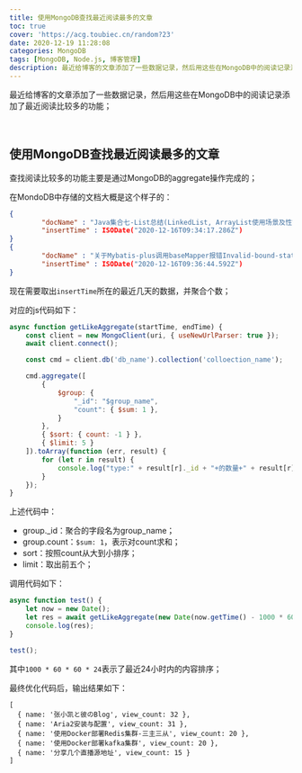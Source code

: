 ```yaml
---
title: 使用MongoDB查找最近阅读最多的文章
toc: true
cover: 'https://acg.toubiec.cn/random?23'
date: 2020-12-19 11:28:08
categories: MongoDB
tags: [MongoDB, Node.js, 博客管理]
description: 最近给博客的文章添加了一些数据记录，然后用这些在MongoDB中的阅读记录添加了最近阅读比较多的功能；
---
```


最近给博客的文章添加了一些数据记录，然后用这些在MongoDB中的阅读记录添加了最近阅读比较多的功能；

<br/>

<!--more-->

## **使用MongoDB查找最近阅读最多的文章**

查找阅读比较多的功能主要是通过MongoDB的aggregate操作完成的；

在MondoDB中存储的文档大概是这个样子的：

```json
{
        "docName" : "Java集合七-List总结(LinkedList, ArrayList使用场景及性能分析)",
        "insertTime" : ISODate("2020-12-16T09:34:17.286Z")
}
{
        "docName" : "关于Mybatis-plus调用baseMapper报错Invalid-bound-statement的解决",
        "insertTime" : ISODate("2020-12-16T09:36:44.592Z")
}
```

现在需要取出`insertTime`所在的最近几天的数据，并聚合个数；

对应的js代码如下：

```javascript
async function getLikeAggregate(startTime, endTime) {
    const client = new MongoClient(uri, { useNewUrlParser: true });
    await client.connect();

    const cmd = client.db('db_name').collection('colloection_name');

    cmd.aggregate([
        {
            $group: {
                "_id": "$group_name",
                "count": { $sum: 1 },
            }
        },
        { $sort: { count: -1 } },
        { $limit: 5 }
    ]).toArray(function (err, result) {
        for (let r in result) {
            console.log("type:" + result[r]._id + "+的数量+" + result[r].count);
        }
    });
}
```

上述代码中：

-   group._id：聚合的字段名为group_name；
-   group.count：`$sum: 1`，表示对count求和；
-   sort：按照count从大到小排序；
-   limit：取出前五个；

调用代码如下：

```javascript
async function test() {
    let now = new Date();
    let res = await getLikeAggregate(new Date(now.getTime() - 1000 * 60 * 60 * 24), now)
    console.log(res);
}

test();
```

其中`1000 * 60 * 60 * 24`表示了最近24小时内的内容排序；

最终优化代码后，输出结果如下：

```
[
  { name: '张小凯と彼のBlog', view_count: 32 },
  { name: 'Aria2安装与配置', view_count: 31 },
  { name: '使用Docker部署Redis集群-三主三从', view_count: 20 },
  { name: '使用Docker部署kafka集群', view_count: 20 },
  { name: '分享几个直播源地址', view_count: 15 }
]
```

<br/>